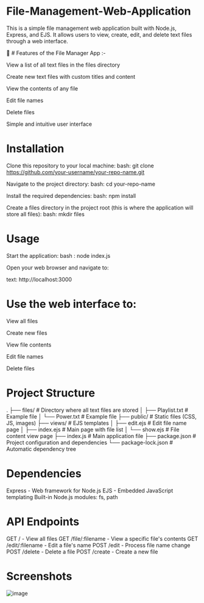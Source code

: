 # File-Management-Web-Application
This is a simple file management web application built with Node.js, Express, and EJS. It allows users to view, create, edit, and delete text files through a web interface.

🌟 # Features of the File Manager App :-

View a list of all text files in the files directory

Create new text files with custom titles and content

View the contents of any file

Edit file names

Delete files

Simple and intuitive user interface

# Installation
Clone this repository to your local machine:
bash: git clone https://github.com/your-username/your-repo-name.git

Navigate to the project directory:
bash: cd your-repo-name

Install the required dependencies:
bash: npm install

Create a files directory in the project root (this is where the application will store all files):
bash: mkdir files

# Usage
Start the application:
bash : node index.js

Open your web browser and navigate to:

text: http://localhost:3000

# Use the web interface to:

View all files

Create new files

View file contents

Edit file names

Delete files

# Project Structure
.
├── files/                  # Directory where all text files are stored
│   ├── Playlist.txt        # Example file
│   └── Power.txt           # Example file
├── public/                 # Static files (CSS, JS, images)
├── views/                  # EJS templates
│   ├── edit.ejs            # Edit file name page
│   ├── index.ejs           # Main page with file list
│   └── show.ejs            # File content view page
├── index.js                # Main application file
├── package.json            # Project configuration and dependencies
└── package-lock.json       # Automatic dependency tree

# Dependencies
Express - Web framework for Node.js
EJS - Embedded JavaScript templating
Built-in Node.js modules: fs, path

# API Endpoints
GET / - View all files
GET /file/:filename - View a specific file's contents
GET /edit/:filename - Edit a file's name
POST /edit - Process file name change
POST /delete - Delete a file
POST /create - Create a new file

# Screenshots
![image](https://github.com/user-attachments/assets/37df8183-b280-4b25-b65f-c38bb4b97c69)


